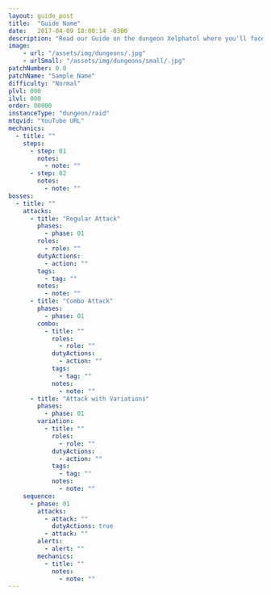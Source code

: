 ```yaml
---
layout: guide_post
title:  "Guide Name"
date:   2017-04-09 18:00:14 -0300
description: "Read our Guide on the dungeon Xelphatol where you'll face off against Nuzal Hueloc, Dotoli Ciloc, and Tozol Huatotl."
image:
    - url: "/assets/img/dungeons/.jpg"
    - urlSmall: "/assets/img/dungeons/small/.jpg"
patchNumber: 0.0
patchName: "Sample Name"
difficulty: "Normal"
plvl: 000
ilvl: 000
order: 00000
instanceType: "dungeon/raid"
mtqvid: "YouTube URL"
mechanics:
  - title: ""
    steps:
      - step: 01
        notes:
          - note: ""
      - step: 02
        notes:
          - note: ""
bosses:
  - title: ""
    attacks:
      - title: "Regular Attack"
        phases:
          - phase: 01
        roles:
          - role: ""
        dutyActions:
          - action: ""
        tags:
          - tag: ""
        notes:
          - note: ""
      - title: "Combo Attack"
        phases:
          - phase: 01
        combo:
          - title: ""
            roles:
              - role: ""
            dutyActions:
              - action: ""
            tags:
              - tag: ""
            notes:
              - note: ""
      - title: "Attack with Variations"
        phases:
          - phase: 01
        variation:
          - title: ""
            roles:
              - role: ""
            dutyActions:
              - action: ""
            tags:
              - tag: ""
            notes:
              - note: ""
    sequence:
      - phase: 01
        attacks:
          - attack: ""
            dutyActions: true
          - attack: ""
        alerts:
          - alert: ""
        mechanics:
          - title: ""
            notes:
              - note: ""
---
```

